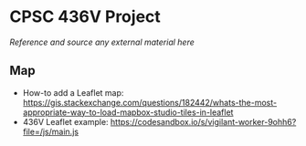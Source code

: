 # CPSC 436V Project

*Reference and source any external material here*

## Map 
- How-to add a Leaflet map: https://gis.stackexchange.com/questions/182442/whats-the-most-appropriate-way-to-load-mapbox-studio-tiles-in-leaflet
- 436V Leaflet example: https://codesandbox.io/s/vigilant-worker-9ohh6?file=/js/main.js 